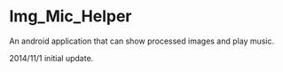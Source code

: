 Img_Mic_Helper
==============

An android application that can show processed images and play music.

2014/11/1
initial update.
